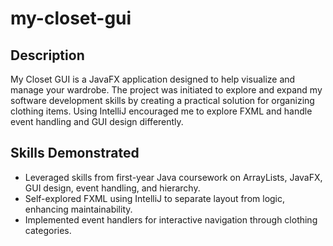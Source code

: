 # my-closet-gui
## Description
My Closet GUI is a JavaFX application designed to help visualize and manage your wardrobe. The project was initiated to explore and expand my software development skills by creating a practical solution for organizing clothing items. Using IntelliJ encouraged me to explore FXML and handle event handling and GUI design differently.

## Skills Demonstrated
- Leveraged skills from first-year Java coursework on ArrayLists, JavaFX, GUI design, event handling, and hierarchy.
- Self-explored FXML using IntelliJ to separate layout from logic, enhancing maintainability.
- Implemented event handlers for interactive navigation through clothing categories.
